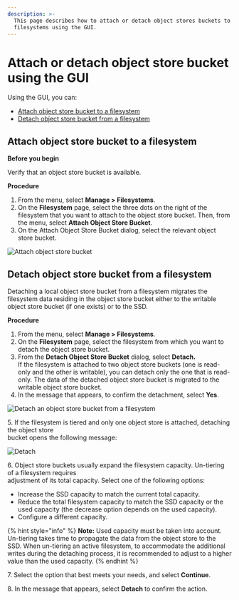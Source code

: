 ```yaml
---
description: >-
  This page describes how to attach or detach object stores buckets to or from
  filesystems using the GUI.
---
```


# Attach or detach object store bucket using the GUI

Using the GUI, you can:

* [Attach object store bucket to a filesystem](attaching-detaching-object-stores-to-from-filesystems.md#attach-or-detach-object-store-bucket-to-a-filesystem)
* [Detach object store bucket from a filesystem](attaching-detaching-object-stores-to-from-filesystems.md#detach-object-store-bucket-from-a-filesystem)

## Attach object store bucket to a filesystem

**Before you begin**

Verify that an object store bucket is available.

**Procedure**

1. From the menu, select **Manage > Filesystems**.
2. On the **Filesystem** page, select the three dots on the right of the filesystem that you want to attach to the object store bucket. Then, from the menu, select **Attach Object Store Bucket**.
3. On the Attach Object Store Bucket dialog, select the relevant object store bucket.

![Attach object store bucket](../../.gitbook/assets/wmng\_attach\_obs.gif)

## Detach object store bucket from a filesystem

Detaching a local object store bucket from a filesystem migrates the filesystem data residing in the object store bucket either to the writable object store bucket (if one exists) or to the SSD.

**Procedure**

1. From the menu, select **Manage > Filesystems**.
2. On the **Filesystem** page, select the filesystem from which you want to detach the object store bucket.
3. From the **Detach Object Store Bucket** dialog, select **Detach.**\
   If the filesystem is attached to two object store buckets (one is read-only and the other is writable), you can detach only the one that is read-only. The data of the detached object store bucket is migrated to the writable object store bucket.
4. In the message that appears, to confirm the detachment, select **Yes**.

![Detach an object store bucket from a filesystem](../../.gitbook/assets/wmng\_detach\_obs.gif)

5\. If the filesystem is tiered and only one object store is attached, detaching the object store\
&#x20;   bucket opens the following message:

![Detach](../../.gitbook/assets/wmng\_detach\_obs\_and\_untier.png)

6\. Object store buckets usually expand the filesystem capacity. Un-tiering of a filesystem requires\
&#x20;   adjustment of its total capacity. Select one of the following options:

* Increase the SSD capacity to match the current total capacity.
* Reduce the total filesystem capacity to match the SSD capacity or the used capacity (the decrease option depends on the used capacity).
* Configure a different capacity.

{% hint style="info" %}
**Note:** Used capacity must be taken into account. Un-tiering takes time to propagate the data from the object store to the SSD. When un-tiering an active filesystem, to accommodate the additional writes during the detaching process, it is recommended to adjust to a higher value than the used capacity.
{% endhint %}

7\. Select the option that best meets your needs, and select **Continue**.

8\. In the message that appears, select **Detach** to confirm the action.
